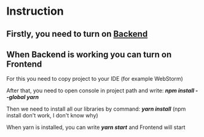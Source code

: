 # Instruction

## Firstly, you need to turn on [Backend](https://github.com/Rikki278/testTaskBackend/tree/master)

## When Backend is working you can turn on Frontend
For this you need to copy project to your IDE (for example WebStorm)

After that, you need to open console in project path and write: ***npm install --global yarn***

Then we need to install all our libraries by command: ***yarn install*** (npm install don't work, I don't know why)

When yarn is installed, you can write ***yarn start*** and Frontend will start

